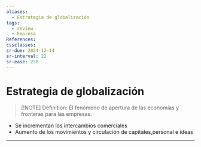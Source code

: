 ```yaml
---
aliases:
  - Estrategia de globalización
tags:
  - review
  - Empresa
References: 
cssclasses: 
sr-due: 2024-12-14
sr-interval: 22
sr-ease: 250
---
```

# Estrategia de globalización

> [!NOTE] Definition: 
> El fenómeno de apertura de las economías y fronteras para las empresas. 

+ Se incrementan los intercambios comerciales
+ Aumento de los movimientos y circulación de capitales,personal e ideas

***